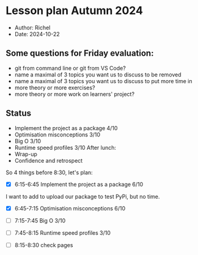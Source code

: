 # Lesson plan Autumn 2024

- Author: Richel
- Date: 2024-10-22

## Some questions for Friday evaluation:

- git from command line or git from VS Code?
- name a maximal of 3 topics you want us to discuss to be removed
- name a maximal of 3 topics you want us to discuss to put more time in
- more theory or more exercises?
- more theory or more work on learners' project?

## Status

- Implement the project as a package 4/10
- Optimisation misconceptions 3/10
- Big O 3/10
- Runtime speed profiles 3/10
After lunch:
- Wrap-up
- Confidence and retrospect

So 4 things before 8:30, let's plan:

- [x] 6:15-6:45 Implement the project as a package 6/10

I want to add to upload our package to test PyPi, but no time.

- [x] 6:45-7:15 Optimisation misconceptions 6/10

- [ ] 7:15-7:45 Big O 3/10
- [ ] 7:45-8:15 Runtime speed profiles 3/10
- [ ] 8:15-8:30 check pages



